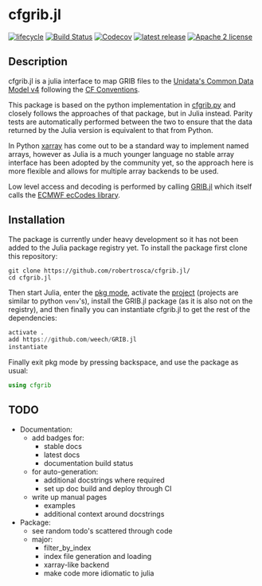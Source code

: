 # cfgrib.jl

[![lifecycle](https://www.repostatus.org/badges/latest/wip.svg)](https://www.repostatus.org/#wip)
[![Build Status](https://travis-ci.com/robertrosca/cfgrib.jl.svg?branch=dev)](https://travis-ci.com/robertrosca/cfgrib.jl)
[![Codecov](https://codecov.io/gh/robertrosca/cfgrib.jl/branch/dev/graph/badge.svg)](https://codecov.io/gh/robertrosca/cfgrib.jl)
[![latest release](https://img.shields.io/github/release/robertrosca/cfgrib.jl.svg)](https://github.com/robertrosca/cfgrib.jl/releases/latest)
[![Apache 2 license](https://img.shields.io/github/license/robertrosca/cfgrib.jl)](https://github.com/robertrosca/cfgrib.jl/blob/master/LICENSE)


## Description
cfgrib.jl is a julia interface to map GRIB files to the [Unidata's Common Data
Model v4](https://www.unidata.ucar.edu/software/thredds/current/netcdf-java/CDM/)
following the [CF Conventions](http://cfconventions.org).

This package is based on the python implementation in [cfgrib.py](https://github.com/ecmwf/cfgrib)
and closely follows the approaches of that package, but in Julia instead. Parity
tests are automatically performed between the two to ensure that the data
returned by the Julia version is equivalent to that from Python.

In Python [xarray](http://xarray.pydata.org) has come out to be a standard
way to implement named arrays, however as Julia is a much younger language no
stable array interface has been adopted by the community yet, so the approach
here is more flexible and allows for multiple array backends to be used.

Low level access and decoding is performed by calling [GRIB.jl](https://github.com/weech/GRIB.jl)
which itself calls the [ECMWF ecCodes library](https://software.ecmwf.int/wiki/display/ECC/).


## Installation
The package is currently under heavy development so it has not been added to the
Julia package registry yet. To install the package first clone this repository:

```shell
git clone https://github.com/robertrosca/cfgrib.jl/
cd cfgrib.jl
```

Then start Julia, enter the [pkg mode](https://docs.julialang.org/en/v1/stdlib/Pkg/),
activate the [project](https://julialang.github.io/Pkg.jl/stable/environments/)
(projects are similar to python `venv`'s), install the GRIB.jl package (as it is
also not on the registry), and then finally you can instantiate cfgrib.jl to get
the rest of the dependencies:

```julia
activate .
add https://github.com/weech/GRIB.jl
instantiate
```

Finally exit pkg mode by pressing backspace, and use the package as usual:

```julia
using cfgrib
```

## TODO

- Documentation:
  - add badges for:
    - stable docs
    - latest docs
    - documentation build status
  - for auto-generation:
    - additional docstrings where required
    - set up doc build and deploy through CI
  - write up manual pages
    - examples
    - additional context around docstrings
- Package:
  - see random todo's scattered through code
  - major:
    - filter_by_index
    - index file generation and loading
    - xarray-like backend
    - make code more idiomatic to julia
